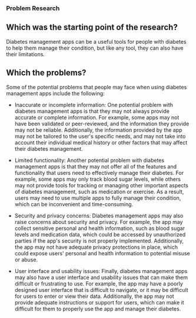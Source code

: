 ### Problem Research 
## Which was the starting point of the research?
Diabetes management apps can be a useful tools for people with diabetes to help them manage their condition, but like any tool, they can also have their limitations. 

## Which the problems?
Some of the potential problems that people may face when using diabetes management apps include the following:
* Inaccurate or incomplete information: One potential problem with diabetes management apps is that they may not always provide accurate or complete information. 
For example, some apps may not have been validated or peer-reviewed, and the information they provide may not be reliable. Additionally, 
the information provided by the app may not be tailored to the user's specific needs, and may not take into account their individual medical history 
or other factors that may affect their diabetes management.

* Limited functionality: Another potential problem with diabetes management apps is that they may not offer all of the features and functionality that 
users need to effectively manage their diabetes. For example, some apps may only track blood sugar levels, while others may not provide tools for 
tracking or managing other important aspects of diabetes management, such as medication or exercise. As a result, users may need to use multiple apps 
to fully manage their condition, which can be inconvenient and time-consuming.

* Security and privacy concerns: Diabetes management apps may also raise concerns about security and privacy. For example, the app may collect sensitive 
personal and health information, such as blood sugar levels and medication data, which could be accessed by unauthorized parties if the app's security 
is not properly implemented. Additionally, the app may not have adequate privacy protections in place, which could expose users' personal and health 
information to potential misuse or abuse.

* User interface and usability issues: Finally, diabetes management apps may also have a user interface and usability issues that can make
them difficult or frustrating to use. For example, the app may have a poorly designed user interface that is difficult to navigate, or it may 
be difficult for users to enter or view their data. Additionally, the app may not provide adequate instructions or support for users, which can make 
it difficult for them to properly use the app and manage their diabetes.
